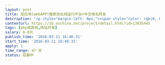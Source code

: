 ```yaml
---                
layout: post       
title: 轻应用(webAPP)搜索及在线运行平台+中文域名转发           
description: '<p style="margin-left: 0px;"><span style="color: rgb(0, 0, 0); font-size: 1.1em;">【业务需求】</span><br></p><p><font color="#000000"><span style="font-size: 15.3999996185303px;">轻应用(webAPP)搜索及在线运行平台，且可以用中文域名的子域名做为关键字进行网址转发。</span></font></p><p><font color="#000000"><span style="font-size: 15.3999996185303px;"><span style="color: rgb(51, 51, 51); font-size: 14px;">参与者可以要求署名，轻应用平台上线后，代码将全开源托管在开源中国，以后希望能由志愿者/兼职开发者做功能升级维护等。</span></span></font></p><p><font color="#000000"><span style="font-size: 15.3999996185303px;"><span style="color: rgb(51, 51, 51); font-size: 14px;">(建议利用网上现成的一些相关开源程序做修改，带上人家的署名)</span></span></font></p><p>项目分2个阶段，</p><p><span style="font-size: 0.875rem;"><u>第一阶段&nbsp;</u></span><u>中文域名转发程序：</u></p><ul><li>把自定义子域名的中文域名当成搜索入口，<span style="font-size: 0.875rem;">在代码级别实现支持自定义中文子域名转发到轻应用平台</span></li><li>（<span style="font-size: 0.875rem;">附件有一个文件是punycode码转换代码，用于转换域名码和中文。）</span></li><li><span style="font-size: 13.3333330154419px;">比如，<span style="color: rgb(51, 51, 51); font-size: 14px;">我们主站域名是“http://轻应用.公司”，&nbsp;</span>用户直接浏览器里输入：&nbsp;</span></li><li><span style="font-size: 13.3333330154419px;">http://开源.轻应用.公司</span></li><li><span style="font-size: 13.3333330154419px;">则进行</span><span style="font-size: 13.3333330154419px;">跳转，<span style="color: rgb(51, 51, 51); font-size: 13.3333330154419px;">关键字就是"开源"，</span>比如跳转到</span></li><li><span style="font-size: 13.3333330154419px;">http://轻应用.公司/search?keyword=开源</span></li><li>(注：输入中文域名不用切换输入法，分隔域名的点号.可以用句号。代替</li><li>http://介绍.同济科技.公司 &nbsp; 等效于直接输入 &nbsp; 介绍。同济科技。公司 )<br></li><li>第一阶段完成时间要求 7天内</li></ul><p><u>第二阶段 轻应用平台具体要求：</u><br></p><ul><li>用一个用户中心统一管理注册用户，用户一次注册，所有接入这个用户中心的其他轻应用均可共享用户基本资料&nbsp;</li><li>(例如用开源的opencenter用户中心，<a href="http://www.ocenter.cn" rel="nofollow">www.ocenter.cn</a> 方便开发者自行开发不同模块)</li><li>可让开发者在线提交他的轻应用的名称和对应的网址，记入数据库<br></li><li>比如，开发者提交轻应用“开源资讯”,网址 <a href="http://www.oschina.net/news/list?show=industry" rel="nofollow">http://www.oschina.net/news/list?show=industry</a></li><li>平台提供搜索功能，让用户按关键字搜索出相关的轻应用,&nbsp;<span style="color: rgb(51, 51, 51); font-size: 14px;">并把那个对应网址嵌入过来,&nbsp;</span>可以直接在线运行那个轻应用</li><li>每个注册用户可以在本平台“好评”或“差评”每个提交的轻应用，并简短点评<br></li><li>搜索出的轻应用排名是按用户好评差评计算一个公式，让好评率高的排前面</li><li>比如，搜索：资讯，可找到“开源资讯”轻应用，直接在搜索结果页运行</li><li>第二阶段完成时间要求 &nbsp;40天内</li></ul><p><u style="color: rgb(51, 51, 51);">第三阶段 配合我们安装调试上线</u><br></p><p><u style="color: rgb(51, 51, 51);"><br></u></p><p><span style="font-size: 0.875rem;">我们发起项目目的是为了能给社会创造价值，方便开发者、普通民众、甚至革新手机产业。此</span><span style="font-size: 0.875rem;">想法见 &nbsp;&nbsp;</span><br></p><p><span style="font-size: 0.875rem;"><a href="http://www.oschina.net/question/2529283_2154815">http://www.oschina.net/question/2529283_2154815</a></span></p><h4>【人员要求】</h4><p>熟练掌握LANMP等，有学习创新的精神。</p><p>愿意为了实现宏大的社会价值和开发者署名带来的长久价值，而接受目前较低的开发收入。</p><h4>【交付要求】</h4><p>可与我们探讨功能等，达成一致意见后开发，交付的程序尽量不要有bug。</p><p>                        </p><h4></h4><h4></h4><p>                    </p>'     
contenturl: https://zb.oschina.net/project/detail.html?id=13035445      
tags: [php或其他,网站开发]            
salary: 0-0元          
publish_time: '2016-03-11 16:46:31'         
start_time: '2016-03-11 16:46:31'           
apply: 1                   
time_range: 47 天              
status: 招募中                  
---                 
```

